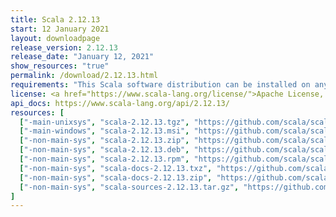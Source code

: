 ```yaml
---
title: Scala 2.12.13
start: 12 January 2021
layout: downloadpage
release_version: 2.12.13
release_date: "January 12, 2021"
show_resources: "true"
permalink: /download/2.12.13.html
requirements: "This Scala software distribution can be installed on any Unix-like or Windows system. It requires Java 8 or later, available <a href='https://www.java.com/'>here</a>."
license: <a href="https://www.scala-lang.org/license/">Apache License, Version 2.0</a>
api_docs: https://www.scala-lang.org/api/2.12.13/
resources: [
  ["-main-unixsys", "scala-2.12.13.tgz", "https://github.com/scala/scala/releases/download/v2.12.13/scala-2.12.13.tgz", "Mac OS X, Unix, Cygwin", "20.03M"],
  ["-main-windows", "scala-2.12.13.msi", "https://github.com/scala/scala/releases/download/v2.12.13/scala-2.12.13.msi", "Windows (msi installer)", "125.69M"],
  ["-non-main-sys", "scala-2.12.13.zip", "https://github.com/scala/scala/releases/download/v2.12.13/scala-2.12.13.zip", "Windows", "20.07M"],
  ["-non-main-sys", "scala-2.12.13.deb", "https://github.com/scala/scala/releases/download/v2.12.13/scala-2.12.13.deb", "Debian", "146.65M"],
  ["-non-main-sys", "scala-2.12.13.rpm", "https://github.com/scala/scala/releases/download/v2.12.13/scala-2.12.13.rpm", "RPM package", "125.95M"],
  ["-non-main-sys", "scala-docs-2.12.13.txz", "https://github.com/scala/scala/releases/download/v2.12.13/scala-docs-2.12.13.txz", "API docs", "53.62M"],
  ["-non-main-sys", "scala-docs-2.12.13.zip", "https://github.com/scala/scala/releases/download/v2.12.13/scala-docs-2.12.13.zip", "API docs", "108.84M"],
  ["-non-main-sys", "scala-sources-2.12.13.tar.gz", "https://github.com/scala/scala/archive/v2.12.13.tar.gz", "Sources", "6.8M"]
]
---
```

